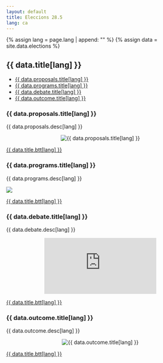 ```yaml
---
layout: default
title: Eleccions 28.5
lang: ca
---
```



{% assign lang = page.lang | append: "" %}
{% assign data = site.data.elections %}

<!-- TOC -->
## <a name="{{ data.title.anchor }}"></a>{{ data.title[lang] }}
<ul>
 <li><a href="#{{ data.proposals.anchor }}">{{ data.proposals.title[lang] }}</a></li>
<li><a href="#{{ data.programs.anchor }}">{{ data.programs.title[lang] }}</a></li>
 <li><a href="#{{ data.debate.anchor }}">{{ data.debate.title[lang] }}</a></li>
<li><a href="#{{ data.outcome.anchor }}">{{ data.outcome.title[lang] }}</a></li>
</ul>

<!-- END TOC -->

### <a name="{{ data.proposals.anchor }}"></a> {{ data.proposals.title[lang] }}

{{ data.proposals.desc[lang] }}

<p style="text-align:center;">
<img src="{{ site.baseurl }}/{{ data.proposals.link }}" alt="{{ data.proposals.title[lang] }}" />
</p>

<p>
<a href="#{{data.title.anchor}}"> {{ data.title.btt[lang] }} </a>
</p>

<!-- NEXT -->        
### <a name="{{ data.programs.anchor }}"></a> {{ data.programs.title[lang] }}

<p>
{{ data.programs.desc[lang] }}
</p>

<img src="{{ data.programs.link }}"/>

<a href="#{{data.title.anchor}}"> {{ data.title.btt[lang] }} </a>

<!-- NEXT -->        
### <a name="{{ data.debate.anchor }}"></a> {{ data.debate.title[lang] }}

{{ data.debate.desc[lang] }}

<p style="text-align:center;">
<iframe width="{{ data.debate.width }}" height="{{ data.debate.height }}" src="https://www.youtube.com/embed/L-hCLfdtYn8" title="YouTube video player" frameborder="0" allow="accelerometer; autoplay; clipboard-write; encrypted-media; gyroscope; picture-in-picture; web-share" allowfullscreen></iframe>
</p>

<p>
<a href="#{{data.title.anchor}}"> {{ data.title.btt[lang] }} </a>
</p>

<!-- NEXT -->        
### <a name="{{ data.outcome.anchor }}"></a> {{ data.outcome.title[lang] }}

<p>
{{ data.outcome.desc[lang] }}
</p>
<p style="text-align:center;">
<img src="{{ data.outcome.link }}" alt="{{ data.outcome.title[lang] }}" />
</p>

<p>
<a href="#{{data.title.anchor}}"> {{ data.title.btt[lang] }} </a>
</p>
